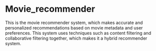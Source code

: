 # Movie_recommender
This is the movie recommender system, which makes accurate and personalized recommendations based on movie metadata and user preferences.
This system uses techniques such as content filtering and collaborative filtering together, which makes it a hybrid recommender system.